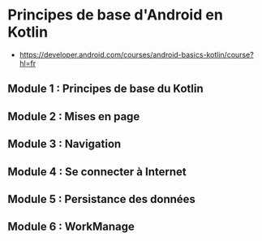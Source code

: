 # Principes de base d'Android en Kotlin
- https://developer.android.com/courses/android-basics-kotlin/course?hl=fr
## Module 1 : Principes de base du Kotlin
## Module 2 : Mises en page
## Module 3 : Navigation
## Module 4 : Se connecter à Internet
## Module 5 : Persistance des données
## Module 6 : WorkManage